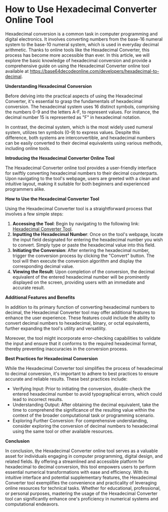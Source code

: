 How to Use Hexadecimal Converter Online Tool
============================================

Hexadecimal conversion is a common task in computer programming and digital electronics. It involves converting numbers from the base-16 numeral system to the base-10 numeral system, which is used in everyday decimal arithmetic. Thanks to online tools like the Hexadecimal Converter, this process has become more accessible than ever. In this article, we will explore the basic knowledge of hexadecimal conversion and provide a comprehensive guide on using the Hexadecimal Converter online tool available at <https://base64decodeonline.com/developers/hexadecimal-to-decimal>.

**Understanding Hexadecimal Conversion**

Before delving into the practical aspects of using the Hexadecimal Converter, it's essential to grasp the fundamentals of hexadecimal conversion. The hexadecimal system uses 16 distinct symbols, comprising the numbers 0-9 and the letters A-F, to represent values. For instance, the decimal number 15 is represented as "F" in hexadecimal notation.

In contrast, the decimal system, which is the most widely used numeral system, utilizes ten symbols (0-9) to express values. Despite this difference, both systems are interconvertible, and hexadecimal numbers can be easily converted to their decimal equivalents using various methods, including online tools.

**Introducing the Hexadecimal Converter Online Tool**

The Hexadecimal Converter online tool provides a user-friendly interface for swiftly converting hexadecimal numbers to their decimal counterparts. Upon navigating to the tool's webpage, users are greeted with a clean and intuitive layout, making it suitable for both beginners and experienced programmers alike.

**How to Use the Hexadecimal Converter Tool**

Using the Hexadecimal Converter tool is a straightforward process that involves a few simple steps:

1. **Accessing the Tool**: Begin by navigating to the following link: [Hexadecimal Converter Tool](https://base64decodeonline.com/developers/hexadecimal-to-decimal).
2. **Inputting the Hexadecimal Number**: Once on the tool's webpage, locate the input field designated for entering the hexadecimal number you wish to convert. Simply type or paste the hexadecimal value into this field.
3. **Initiating the Conversion**: After entering the hexadecimal number, trigger the conversion process by clicking the "Convert" button. The tool will then execute the conversion algorithm and display the corresponding decimal value.
4. **Viewing the Result**: Upon completion of the conversion, the decimal equivalent of the entered hexadecimal number will be prominently displayed on the screen, providing users with an immediate and accurate result.

**Additional Features and Benefits**

In addition to its primary function of converting hexadecimal numbers to decimal, the Hexadecimal Converter tool may offer additional features to enhance the user experience. These features could include the ability to convert decimal numbers to hexadecimal, binary, or octal equivalents, further expanding the tool's utility and versatility.

Moreover, the tool might incorporate error-checking capabilities to validate the input and ensure that it conforms to the required hexadecimal format, thereby preventing inaccuracies in the conversion process.

**Best Practices for Hexadecimal Conversion**

While the Hexadecimal Converter tool simplifies the process of hexadecimal to decimal conversion, it's important to adhere to best practices to ensure accurate and reliable results. These best practices include:

- Verifying Input: Prior to initiating the conversion, double-check the entered hexadecimal number to avoid typographical errors, which could lead to incorrect results.
- Understanding Output: After obtaining the decimal equivalent, take the time to comprehend the significance of the resulting value within the context of the broader computational task or programming scenario.
- Exploring Further Conversion: For comprehensive understanding, consider exploring the conversion of decimal numbers to hexadecimal using the same tool or other available resources.

**Conclusion**

In conclusion, the Hexadecimal Converter online tool serves as a valuable asset for individuals engaging in computer programming, digital design, and related fields. By offering a streamlined and accessible platform for hexadecimal to decimal conversion, this tool empowers users to perform essential numerical transformations with ease and efficiency. With its intuitive interface and potential supplementary features, the Hexadecimal Converter tool exemplifies the convenience and practicality of leveraging online resources for technical tasks. Whether for educational, professional, or personal purposes, mastering the usage of the Hexadecimal Converter tool can significantly enhance one's proficiency in numerical systems and computational endeavors.